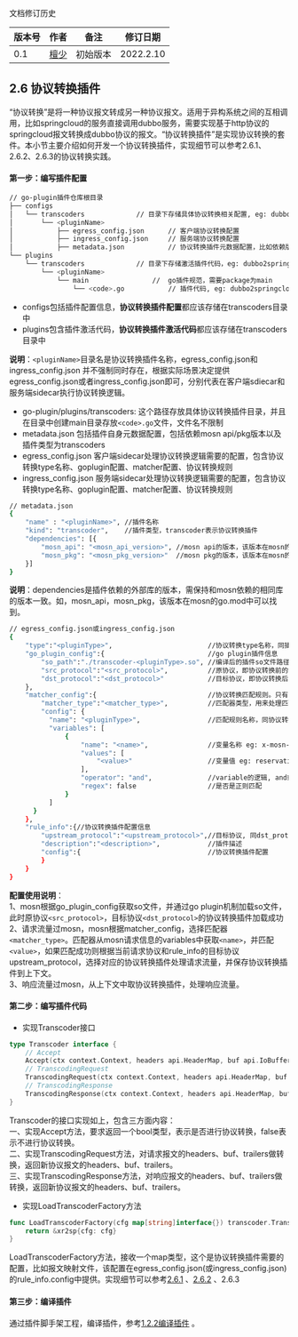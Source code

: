文档修订历史

| 版本号 | 作者 | 备注     | 修订日期  |
| ------ | ---- | -------- | --------- |
| 0.1    | [檀少](https://github.com/Tanc010) | 初始版本 | 2022.2.10 |

<a name="LjFmL"></a>
## 2.6 协议转换插件
“协议转换”是将一种协议报文转成另一种协议报文。适用于异构系统之间的互相调用，比如springcloud的服务直接调用dubbo服务，需要实现基于http协议的springcloud报文转换成dubbo协议的报文。“协议转换插件”是实现协议转换的套件。本小节主要介绍如何开发一个协议转换插件，实现细节可以参考2.6.1、2.6.2、2.6.3的协议转换实践。
<a name="oQOJX"></a>
#### 第一步：编写插件配置
```bash
// go-plugin插件仓库根目录
├── configs
│   └── transcoders				// 目录下存储具体协议转换相关配置, eg: dubbo2springcloud
│       └── <pluginName>
│           ├── egress_config.json		// 客户端协议转换配置
│           ├── ingress_config.json		// 服务端协议转换配置
│           ├── metadata.json			// 协议转换插件元数据配置，比如依赖版本信息
└── plugins
    └── transcoders				// 目录下存储激活插件代码，eg: dubbo2springcloud
        └── <pluginName>
            └── main				//  go插件规范，需要package为main
                └── <code>.go			// 插件代码, eg: dubbo2springcloud.go
```

- configs包括插件配置信息，**协议转换插件配置**都应该存储在transcoders目录中
- plugins包含插件激活代码，**协议转换插件激活代码**都应该存储在transcoders目录中

**说明**：`<pluginName>`目录名是协议转换插件名称，egress_config.json和ingress_config.json 并不强制同时存在，根据实际场景决定提供egress_config.json或者ingress_config.json即可，分别代表在客户端sdiecar和服务端sidecar执行协议转换逻辑。

- go-plugin/plugins/transcoders: 这个路径存放具体协议转换插件目录，并且在目录中创建main目录存放`<code>.go`文件，文件名不限制
- metadata.json 包括插件自身元数据配置，包括依赖mosn api/pkg版本以及插件类型为transcoders
- egress_config.json 客户端sidecar处理协议转换逻辑需要的配置，包含协议转换type名称、goplugin配置、matcher配置、协议转换规则
- ingress_config.json 服务端sidecar处理协议转换逻辑需要的配置，包含协议转换type名称、goplugin配置、matcher配置、协议转换规则
```bash
// metadata.json
{
	"name" : "<pluginName>", //插件名称
	"kind": "transcoder",    //插件类型，transcoder表示协议转换插件
	"dependencies": [{
		"mosn_api": "<mosn_api_version>", //mosn api的版本，该版本在mosn的go.mod中。eg: v0.0.0-20211217011300-b851d129be01
		"mosn_pkg": "<mosn_pkg_version>"  //mosn pkg的版本，该版本在mosn的go.mod中。eg:v0.0.0-20211217101631-d914102d1baf
	}]
}
```
**说明**：dependencies是插件依赖的外部库的版本，需保持和mosn依赖的相同库的版本一致。如，mosn_api，mosn_pkg，该版本在mosn的go.mod中可以找到。
```bash
// egress_config.json或ingress_config.json 
{
    "type":"<pluginType>",                        //协议转换type名称，同插件名称，同协议转换目录名称 eg:dubbo2springcloud
    "go_plugin_config":{                          //go plugin插件信息
        "so_path":"./transcoder-<pluginType>.so", //编译后的插件so文件路径，eg:./transcoder-dubbo2springcloud.so
        "src_protocol":"<src_protocol>",          //原协议，即协议转换前的协议 eg:dubbo
        "dst_protocol":"<dst_protocol>"           //目标协议，即协议转换后的协议 eg:springcloud
    },
    "matcher_config":{                            //协议转换匹配规则。只有匹配改规则的流量才做dubbo到springcloud的转换
        "matcher_type":"<matcher_type>",          //匹配器类型，用来处理匹配规则 eg:mulit_matcher
      	"config": {
          "name": "<pluginType>",                 //匹配规则名称，同协议转换type名称 eg:dubbo2springcloud
          "variables": [
              {
                  "name": "<name>",               //变量名称 eg: x-mosn-data-id
                  "values": [
                      "<value>"                   //变量值 eg: reservation-server
                  ],
                  "operator": "and",              //variable的逻辑, and或者or，当variables有多个时，and表示同时
                  "regex": false                  //是否是正则匹配
              }
          ]
      }
    },
    "rule_info":{//协议转换插件配置信息
        "upstream_protocol":"<upstream_protocol>",//目标协议, 同dst_protocol eg:springcloud
        "description":"<description>",            //插件描述
        "config":{                                //协议转换插件配置
        }
    }
}
```
**配置使用说明**：<br />
1、mosn根据go_plugin_config获取so文件，并通过go plugin机制加载so文件，此时原协议`<src_protocol>`，目标协议`<dst_protocol>`的协议转换插件加载成功<br />
2、请求流量过mosn，mosn根据matcher_config，选择匹配器`<matcher_type>`。匹配器从mosn请求信息的variables中获取`<name>`，并匹配`<value>`，如果匹配成功则根据当前请求协议和rule_info的目标协议upstream_protocol，选择对应的协议转换插件处理请求流量，并保存协议转换插件到上下文。<br />
3、响应流量过mosn，从上下文中取协议转换插件，处理响应流量。
<a name="jiTH5"></a>
#### 第二步：编写插件代码

- 实现Transcoder接口
```go
type Transcoder interface {
	// Accept
	Accept(ctx context.Context, headers api.HeaderMap, buf api.IoBuffer, trailers api.HeaderMap) bool
	// TranscodingRequest
	TranscodingRequest(ctx context.Context, headers api.HeaderMap, buf api.IoBuffer, trailers api.HeaderMap) (api.HeaderMap, api.IoBuffer, api.HeaderMap, error)
	// TranscodingResponse
	TranscodingResponse(ctx context.Context, headers api.HeaderMap, buf api.IoBuffer, trailers api.HeaderMap) (api.HeaderMap, api.IoBuffer, api.HeaderMap, error)
}
```
Transcoder的接口实现如上，包含三方面内容：<br />一、实现Accept方法，要求返回一个bool类型，表示是否进行协议转换，false表示不进行协议转换。<br />二、实现TranscodingRequest方法，对请求报文的headers、buf、trailers做转换，返回新协议报文的headers、buf、trailers。<br />三、实现TranscodingResponse方法，对响应报文的headers、buf、trailers做转换，返回新协议报文的headers、buf、trailers。

- 实现LoadTranscoderFactory方法
```go
func LoadTranscoderFactory(cfg map[string]interface{}) transcoder.Transcoder {
	return &xr2sp{cfg: cfg}
}
```
LoadTranscoderFactory方法，接收一个map类型，这个是协议转换插件需要的配置，比如报文映射文件，该配置在egress_config.json(或ingress_config.json)的rule_info.config中提供。实现细节可以参考[2.6.1](https://github.com/mosn/extensions/blob/master/go-plugin/doc/2.6.1dubbo2springcloud.md) 、[2.6.2](https://github.com/mosn/extensions/blob/master/go-plugin/doc/2.6.2bolt2springcloud.md) 、2.6.3
<a name="vGp9B"></a>
#### 第三步：编译插件
通过插件脚手架工程，编译插件，参考[1.2.2编译插件](https://github.com/mosn/extensions/blob/master/go-plugin/doc/1.plugin-prepare.md#122-%E7%BC%96%E8%AF%91%E6%8F%92%E4%BB%B6) 。